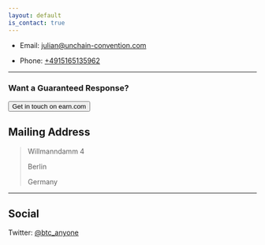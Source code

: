 ```yaml
---
layout: default
is_contact: true
---
```


* Email: [julian@unchain-convention.com](mailto:julian@unchain-convention.com)

* Phone: [+4915165135962](tel:+4915165135962)

---
<div class="col-lg-4 col-md-5 col-sm-5 col-xs-12">
<h3>Want a Guaranteed Response?</h3>
<p>
<button type="button" class="btn btn-success" onclick="location.href='https://earn.com/juized/'">Get in touch on earn.com</button>
</p>

## Mailing Address

> Willmanndamm 4
>
> Berlin
>
> Germany

---

## Social

Twitter: [@btc_anyone](https://twitter.com/Btc_anyone)
